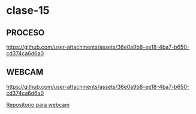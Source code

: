 # clase-15

## PROCESO
https://github.com/user-attachments/assets/36e0a9b8-ee18-4ba7-b650-cd374ca6d6a0
## WEBCAM


https://github.com/user-attachments/assets/36e0a9b8-ee18-4ba7-b650-cd374ca6d6a0


[Repositorio para webcam](https://github.com/opentrack/opentrack/wiki/PS3-Eye-open-driver-instructions)

